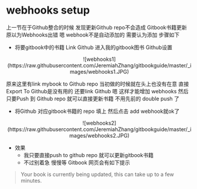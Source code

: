 # webhooks setup

上一节在于Github整合的时候 发现更新Github repo不会造成 Gitbook书籍更新 原以为Webhooks出错 嗯 webhook不是自动添加的 需要认为添加 步骤如下

- 将要gitbook中的书籍 Link Github 进入我的gitbook图书 Github设置

<center>
![webhooks1](https://raw.githubusercontent.com/JeremiahZhang/gitbookguide/master/_images/webhooks1.JPG)
</center>  

原来这里有link mybook to Github repo 当初做的时候就在头上也没有在意 直接Export To Github是没有用的 还要link Github 嗯 这样才能增加 webhooks 然后只要Push 到 Github repo 就可以直接更新书籍 不用先前的 double push 了

- 将Github 对应gitbook书籍的 repo 填上 然后点击 add webhook就ok了

<center>
![webhooks2](https://raw.githubusercontent.com/JeremiahZhang/gitbookguide/master/_images/webhooks2.JPG)
</center>  

- 效果
	- 我只要直接push to github repo 就可以更新gitbook书籍
	- 不过别着急 慢慢等 Gitbook 网页会有如下提示

>  Your book is currently being updated, this can take up to a few minutes. 